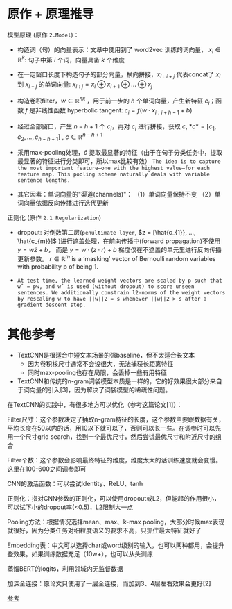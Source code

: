 # 原作 + 原理推导

模型原理 (原作 `2.Model`)：

- 构造词（句）的向量表示：文章中使用到了 word2vec 训练的词向量， $x_{i} \in \mathbb{R}^{k}$: 句子中第 $i$ 个词，向量具备 $k$ 个维度

- 在一定窗口长度下构造句子的部分向量，横向拼接，$x_{i:i+j}$ 代表concat了 $x_i$ 到 $x_{i+j}$ 的单词向量: 
$x_{i:j}= x_{i} \oplus x_{i+1} \oplus . . . \oplus x_{j}$

- 构造卷积filter，$w \in \mathbb{R}^{hk}$ ，用于前一步的 $h$ 个单词向量，产生新特征 $c_{i}$；函数 $f$ 是非线性函数 hyperbolic tangent: $c_{i} = f(w \cdot x_{i:i+h−1} + b)$

- 经过全部窗口，产生 $n-h+1$ 个 $c_{i}$，再对 $c_{i}$ 进行拼接，获取 $c$, $*c* = [c_{1}, c_{2}, ..., c_{n−h+1}]$ , $c \in \mathbb{R}^{n−h+1}$

- 采用max-pooling处理，$\hat{c}$ 提取最显著的特征（由于在句子分类任务中，提取最显著的特征进行分类即可，所以max比较有效）
`The idea is to capture the most important feature—one with the highest value—for
each feature map. This pooling scheme naturally
deals with variable sentence lengths.`

- 其它因素：单词向量的"渠道(channels)"： （1）单词向量保持不变 （2）单词向量依据反向传播进行迭代更新

正则化 (原作 `2.1 Regularization`)

- dropout: 对倒数第二层(`penultimate layer`, $z = [\hat{c_{1}}, ..., \hat{c_{m}}]$ )进行遮盖处理，在前向传播中(forward propagation)不使用 $y = w \dot z + b$， 而是 $y = w · (z \cdot r) + b$ 梯度仅在不遮盖的单元里进行反向传播更新参数。
$r \in \mathbb{R}^{m}$ is a ‘masking’ vector of Bernoulli random variables with probability p of being 1.

- `At test time, the learned weight vectors are scaled by p such that wˆ = pw, and wˆ is used (without dropout) to score unseen sentences. We additionally constrain l2-norms of the weight vectors by rescaling w to have ||w||2 = s whenever ||w||2 > s after a gradient descent step.`

# 其他参考

- TextCNN是很适合中短文本场景的强baseline，但不太适合长文本
  - 因为卷积核尺寸通常不会设很大，无法捕获长距离特征
  - 同时max-pooling也存在局限，会丢掉一些有用特征
- TextCNN和传统的n-gram词袋模型本质是一样的，它的好效果很大部分来自于词向量的引入[3]，因为解决了词袋模型的稀疏性问题。

在TextCNN的实践中，有很多地方可以优化（参考这篇论文[1]）：

Filter尺寸：这个参数决定了抽取n-gram特征的长度，这个参数主要跟数据有关，平均长度在50以内的话，用10以下就可以了，否则可以长一些。在调参时可以先用一个尺寸grid search，找到一个最优尺寸，然后尝试最优尺寸和附近尺寸的组合

Filter个数：这个参数会影响最终特征的维度，维度太大的话训练速度就会变慢。这里在100-600之间调参即可

CNN的激活函数：可以尝试Identity、ReLU、tanh

正则化：指对CNN参数的正则化，可以使用dropout或L2，但能起的作用很小，可以试下小的dropout率(<0.5)，L2限制大一点

Pooling方法：根据情况选择mean、max、k-max pooling，大部分时候max表现就很好，因为分类任务对细粒度语义的要求不高，只抓住最大特征就好了

Embedding表：中文可以选择char或word级别的输入，也可以两种都用，会提升些效果。如果训练数据充足（10w+），也可以从头训练

蒸馏BERT的logits，利用领域内无监督数据

加深全连接：原论文只使用了一层全连接，而加到3、4层左右效果会更好[2]

[参考](https://mp.weixin.qq.com/s?__biz=MzAxMTk4NDkwNw==&mid=2247485854&idx=1&sn=040d51b0424bdee66f96d63d4ecfbe7e&chksm=9bb980faacce09ec069afa79c903b1e3a5c0d3679c41092e16b2fdd6949aa059883474d0c2af&token=793481651&lang=zh_CN&scene=21#wechat_redirect)

